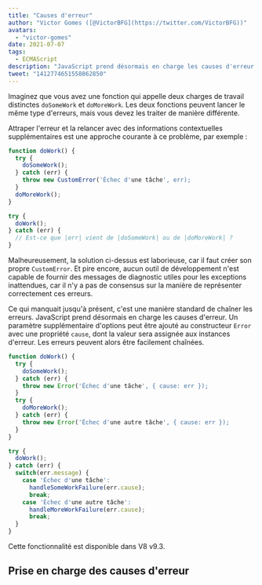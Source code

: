 ```yaml
---
title: "Causes d'erreur"
author: "Victor Gomes ([@VictorBFG](https://twitter.com/VictorBFG))"
avatars: 
  - "victor-gomes"
date: 2021-07-07
tags: 
  - ECMAScript
description: "JavaScript prend désormais en charge les causes d'erreur."
tweet: "1412774651558862850"
---
```


Imaginez que vous avez une fonction qui appelle deux charges de travail distinctes `doSomeWork` et `doMoreWork`. Les deux fonctions peuvent lancer le même type d'erreurs, mais vous devez les traiter de manière différente.

Attraper l'erreur et la relancer avec des informations contextuelles supplémentaires est une approche courante à ce problème, par exemple :

```js
function doWork() {
  try {
    doSomeWork();
  } catch (err) {
    throw new CustomError('Échec d'une tâche', err);
  }
  doMoreWork();
}

try {
  doWork();
} catch (err) {
  // Est-ce que |err| vient de |doSomeWork| ou de |doMoreWork| ?
}
```

Malheureusement, la solution ci-dessus est laborieuse, car il faut créer son propre `CustomError`. Et pire encore, aucun outil de développement n'est capable de fournir des messages de diagnostic utiles pour les exceptions inattendues, car il n'y a pas de consensus sur la manière de représenter correctement ces erreurs.

<!--truncate-->
Ce qui manquait jusqu'à présent, c'est une manière standard de chaîner les erreurs. JavaScript prend désormais en charge les causes d'erreur. Un paramètre supplémentaire d'options peut être ajouté au constructeur `Error` avec une propriété `cause`, dont la valeur sera assignée aux instances d'erreur. Les erreurs peuvent alors être facilement chaînées.

```js
function doWork() {
  try {
    doSomeWork();
  } catch (err) {
    throw new Error('Échec d'une tâche', { cause: err });
  }
  try {
    doMoreWork();
  } catch (err) {
    throw new Error('Échec d'une autre tâche', { cause: err });
  }
}

try {
  doWork();
} catch (err) {
  switch(err.message) {
    case 'Échec d'une tâche':
      handleSomeWorkFailure(err.cause);
      break;
    case 'Échec d'une autre tâche':
      handleMoreWorkFailure(err.cause);
      break;
  }
}
```

Cette fonctionnalité est disponible dans V8 v9.3.

## Prise en charge des causes d'erreur

<feature-support chrome="93 https://chromium-review.googlesource.com/c/v8/v8/+/2784681"
                 firefox="91 https://bugzilla.mozilla.org/show_bug.cgi?id=1679653"
                 safari="15 https://bugs.webkit.org/show_bug.cgi?id=223302"
                 nodejs="no"
                 babel="no"></feature-support>
